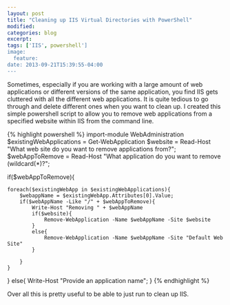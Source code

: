 ```yaml
---
layout: post
title: "Cleaning up IIS Virtual Directories with PowerShell"
modified:
categories: blog
excerpt:
tags: ['IIS', powershell']
image:
  feature:
date: 2013-09-21T15:39:55-04:00
---
```


Sometimes, especially if you are working with a large amount of web applications or different versions of the same application, you find IIS gets cluttered with all the different web applications. It is quite tedious to go through and delete different ones when you want to clean up. I created this simple powershell script to allow you to remove web applications from a specified website within IIS from the command line.

{% highlight powershell %}
import-module WebAdministration
$existingWebApplications = Get-WebApplication
$website = Read-Host "What web site do you want to remove applications from?";
$webAppToRemove = Read-Host "What application do you want to remove (wildcard(*)?";

if($webAppToRemove){

    foreach($existingWebApp in $existingWebApplications){
        $webappName = $existingWebApp.Attributes[0].Value;
        if($webAppName -Like "/" + $webAppToRemove){
            Write-Host "Removing " + $webAppName
            if($website){
                Remove-WebApplication -Name $webAppName -Site $website
            }
            else{
                Remove-WebApplication -Name $webAppName -Site "Default Web Site"   
            }

        }
    }
}
else{
    Write-Host "Provide an application name";
}
{% endhighlight %}

Over all this is pretty useful to be able to just run to clean up IIS.